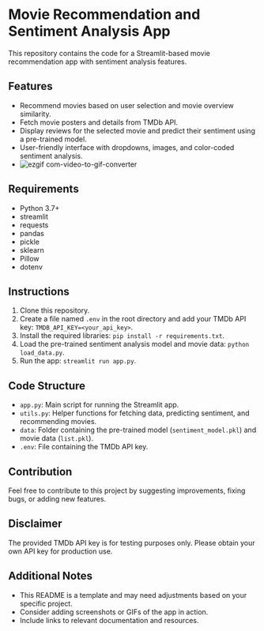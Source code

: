 # Movie Recommendation and Sentiment Analysis App

This repository contains the code for a Streamlit-based movie recommendation app with sentiment analysis features.

## Features

- Recommend movies based on user selection and movie overview similarity.
- Fetch movie posters and details from TMDb API.
- Display reviews for the selected movie and predict their sentiment using a pre-trained model.
- User-friendly interface with dropdowns, images, and color-coded sentiment analysis.
- ![ezgif com-video-to-gif-converter](https://github.com/neeraj46665/Movie-Recommendations-Sentiment-Analysis/assets/100067646/237a3de2-cdea-423c-8afd-9fb30793187b)


## Requirements

- Python 3.7+
- streamlit
- requests
- pandas
- pickle
- sklearn
- Pillow
- dotenv

## Instructions

1. Clone this repository.
2. Create a file named `.env` in the root directory and add your TMDb API key: `TMDB_API_KEY=<your_api_key>`.
3. Install the required libraries: `pip install -r requirements.txt`.
4. Load the pre-trained sentiment analysis model and movie data: `python load_data.py`.
5. Run the app: `streamlit run app.py`.

## Code Structure

- `app.py`: Main script for running the Streamlit app.
- `utils.py`: Helper functions for fetching data, predicting sentiment, and recommending movies.
- `data`: Folder containing the pre-trained model (`sentiment_model.pkl`) and movie data (`list.pkl`).
- `.env`: File containing the TMDb API key.

## Contribution

Feel free to contribute to this project by suggesting improvements, fixing bugs, or adding new features.

## Disclaimer

The provided TMDb API key is for testing purposes only. Please obtain your own API key for production use.

## Additional Notes

- This README is a template and may need adjustments based on your specific project.
- Consider adding screenshots or GIFs of the app in action.
- Include links to relevant documentation and resources.
